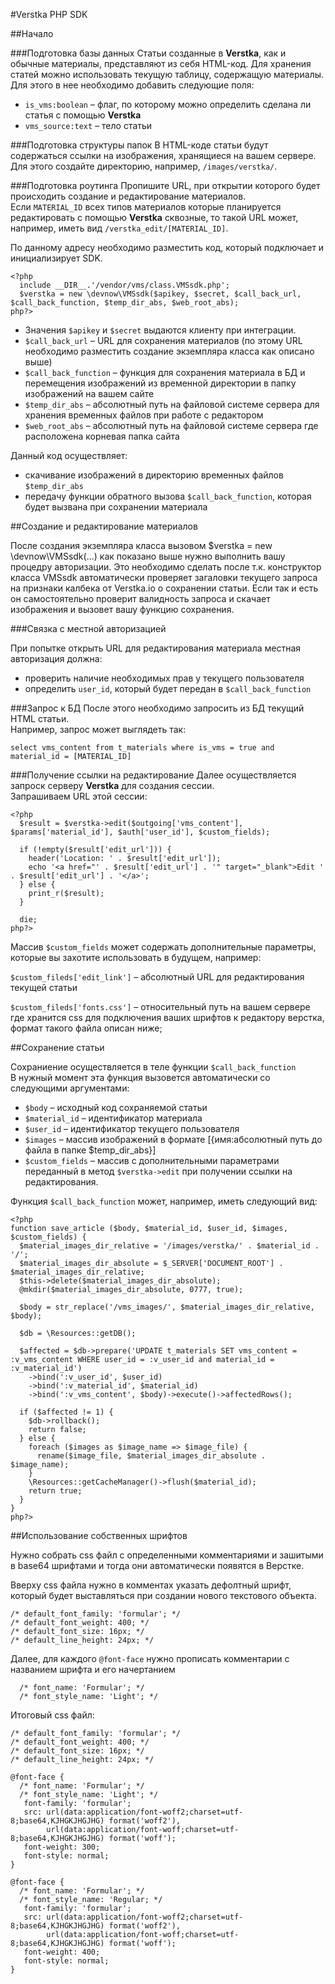 
#Verstka PHP SDK

##Начало

###Подготовка базы данных
Статьи созданные в **Verstka**, как и обычные материалы, представляют из себя HTML-код.
Для хранения статей можно использовать текущую таблицу, содержащую материалы.
Для этого в нее необходимо добавить следующие поля:
*  `is_vms:boolean` – флаг, по которому можно определить сделана ли статья с помощью **Verstka**
*  `vms_source:text` – тело статьи

###Подготовка структуры папок
В HTML-коде статьи будут содержаться ссылки на изображения, хранящиеся на вашем сервере.
Для этого создайте директорию, например, `/images/verstka/`.

###Подготовка роутинга
Пропишите URL, при открытии которого будет происходить создание и редактирование материалов.<br>
Если `MATERIAL_ID` всех типов материалов которые планируется редактировать с помощью **Verstka** сквозные, то такой URL может, например, иметь вид `/verstka_edit/[MATERIAL_ID]`.

По данному адресу необходимо разместить код, который подключает и инициализирует SDK.

```
<?php
  include __DIR__.'/vendor/vms/class.VMSsdk.php';
  $verstka = new \devnow\VMSsdk($apikey, $secret, $call_back_url, $call_back_function, $temp_dir_abs, $web_root_abs);
php?>
```
* Значения `$apikey` и `$secret` выдаются клиенту при интеграции.
* `$call_back_url` – URL для сохранения материалов (по этому URL необходимо разместить создание экземпляра класса как описано выше)
* `$call_back_function` – функция для сохранения материала в БД и перемещения изображений из временной директории в папку изображений на вашем сайте
* `$temp_dir_abs` – абсолютный путь на файловой системе сервера для хранения временных файлов при работе с редактором
* `$web_root_abs` – абсолютный путь на файловой системе сервера где расположена корневая папка сайта

Данный код осуществляет:
* скачивание изображений в директорию временных файлов `$temp_dir_abs`
* передачу функции обратного вызова `$call_back_function`, которая будет вызвана при сохранении материала

##Создание и редактирование материалов

После создания экземпляра класса вызовом $verstka = new \devnow\VMSsdk(...) как показано выше нужно выполнить вашу процедру авторизации. Это необходимо сделать после т.к. конструктор класса VMSsdk автоматически проверяет загаловки текущего запроса на признаки калбека от Verstka.io о сохранении статьи. Если так и есть он самостоятельно проверит валидность запроса и скачает изображения и вызовет вашу функцию сохранения.

###Связка с местной авторизацией

При попытке открыть URL для редактирования материала местная авторизация должна:<br>
* проверить наличие необходимых прав у текущего пользователя
* определить `user_id`, который будет передан в `$call_back_function`

###Запрос к БД
После этого необходимо запросить из БД текущий HTML статьи.<br>
Например, запрос может выглядеть так:
```
select vms_content from t_materials where is_vms = true and material_id = [MATERIAL_ID]
```

###Получение ссылки на редактирование
Далее осуществляется запроск серверу **Verstka** для создания сессии.<br>
Запрашиваем URL этой сессии:

```
<?php
  $result = $verstka->edit($outgoing['vms_content'], $params['material_id'], $auth['user_id'], $custom_fields);
  
  if (!empty($result['edit_url'])) {
    header('Location: ' . $result['edit_url']);
    echo '<a href="' . $result['edit_url'] . '" target="_blank">Edit ' . $result['edit_url'] . '</a>';
  } else {
    print_r($result);
  }
  
  die;
php?>
```

Массив `$custom_fields` может содержать дополнительные параметры, которые вы захотите использовать в будущем, например:

`$custom_fileds['edit_link']` – абсолютный URL для редактирования текущей статьи

`$custom_fileds['fonts.css']` – относительный путь на вашем сервере где хранится css для подключения ваших шрифтов к редактору верстка, формат такого файла описан ниже;

##Сохранение статьи

Сохраниение осуществляется в теле функции `$call_back_function`<br>
В нужный момент эта функция вызовется автоматически со следующими аргументами:<br>
* `$body` – исходный код сохраняемой статьи
* `$material_id` – идентификатор материала
* `$user_id` – идентификатор текущего пользователя
* `$images` – массив изображений в формате [{имя:абсолютный путь до файла в папке $temp_dir_abs}]
* `$custom_fields` – массив с дополнительными параметрами переданный в метод `$verstka->edit` при получении ссылки на редактирования.

Функция `$call_back_function` может, например, иметь следующий вид:
```
<?php
function save_article ($body, $material_id, $user_id, $images, $custom_fields) {
  $material_images_dir_relative = '/images/verstka/' . $material_id . '/';
  $material_images_dir_absolute = $_SERVER['DOCUMENT_ROOT'] . $material_images_dir_relative;
  $this->delete($material_images_dir_absolute);
  @mkdir($material_images_dir_absolute, 0777, true);

  $body = str_replace('/vms_images/', $material_images_dir_relative, $body);

  $db = \Resources::getDB();

  $affected = $db->prepare('UPDATE t_materials SET vms_content = :v_vms_content WHERE user_id = :v_user_id and material_id = :v_material_id')
    ->bind(':v_user_id', $user_id)
    ->bind(':v_material_id', $material_id)
    ->bind(':v_vms_content', $body)->execute()->affectedRows();

  if ($affected != 1) {
    $db->rollback();
    return false;
  } else {
    foreach ($images as $image_name => $image_file) {
      rename($image_file, $material_images_dir_absolute . $image_name);
    }
    \Resources::getCacheManager()->flush($material_id);
    return true;
  }
}
php?>
```

##Использование собственных шрифтов

Нужно собрать css файл с определенными комментариями и зашитыми в base64 шрифтами и тогда они автоматически появятся в Верстке.

Вверху css файла нужно в комментах указать дефолтный шрифт, который будет выставляться при создании нового текстового объекта.
```
/* default_font_family: 'formular'; */
/* default_font_weight: 400; */
/* default_font_size: 16px; */
/* default_line_height: 24px; */
```

Далее, для каждого `@font-face` нужно прописать комментарии с названием шрифта и его начертанием
```
  /* font_name: 'Formular'; */
  /* font_style_name: 'Light'; */
```

Итоговый css файл:
```
/* default_font_family: 'formular'; */
/* default_font_weight: 400; */
/* default_font_size: 16px; */
/* default_line_height: 24px; */

@font-face {
  /* font_name: 'Formular'; */
  /* font_style_name: 'Light'; */
   font-family: 'formular';
   src: url(data:application/font-woff2;charset=utf-8;base64,KJHGKJHGJHG) format('woff2'),
        url(data:application/font-woff;charset=utf-8;base64,KJHGKJHGJHG) format('woff');
   font-weight: 300;
   font-style: normal;
}

@font-face {
  /* font_name: 'Formular'; */
  /* font_style_name: 'Regular; */
   font-family: 'formular';
   src: url(data:application/font-woff2;charset=utf-8;base64,KJHGKJHGJHG) format('woff2'),
        url(data:application/font-woff;charset=utf-8;base64,KJHGKJHGJHG) format('woff');
   font-weight: 400;
   font-style: normal;
}
```


